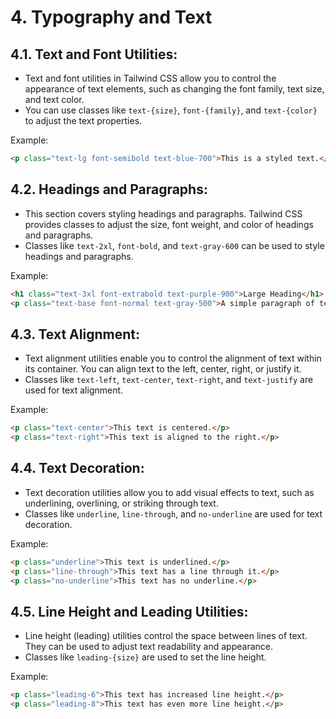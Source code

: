 # 4. Typography and Text


## **4.1. Text and Font Utilities:**
   - Text and font utilities in Tailwind CSS allow you to control the appearance of text elements, such as changing the font family, text size, and text color.
   - You can use classes like `text-{size}`, `font-{family}`, and `text-{color}` to adjust the text properties.

   Example:
   ```html
   <p class="text-lg font-semibold text-blue-700">This is a styled text.</p>
   ```

## **4.2. Headings and Paragraphs:**
   - This section covers styling headings and paragraphs. Tailwind CSS provides classes to adjust the size, font weight, and color of headings and paragraphs.
   - Classes like `text-2xl`, `font-bold`, and `text-gray-600` can be used to style headings and paragraphs.

   Example:
   ```html
   <h1 class="text-3xl font-extrabold text-purple-900">Large Heading</h1>
   <p class="text-base font-normal text-gray-500">A simple paragraph of text.</p>
   ```

## **4.3. Text Alignment:**
   - Text alignment utilities enable you to control the alignment of text within its container. You can align text to the left, center, right, or justify it.
   - Classes like `text-left`, `text-center`, `text-right`, and `text-justify` are used for text alignment.

   Example:
   ```html
   <p class="text-center">This text is centered.</p>
   <p class="text-right">This text is aligned to the right.</p>
   ```

## **4.4. Text Decoration:**
   - Text decoration utilities allow you to add visual effects to text, such as underlining, overlining, or striking through text.
   - Classes like `underline`, `line-through`, and `no-underline` are used for text decoration.

   Example:
   ```html
   <p class="underline">This text is underlined.</p>
   <p class="line-through">This text has a line through it.</p>
   <p class="no-underline">This text has no underline.</p>
   ```

## **4.5. Line Height and Leading Utilities:**
   - Line height (leading) utilities control the space between lines of text. They can be used to adjust text readability and appearance.
   - Classes like `leading-{size}` are used to set the line height.

   Example:
   ```html
   <p class="leading-6">This text has increased line height.</p>
   <p class="leading-8">This text has even more line height.</p>
   ```